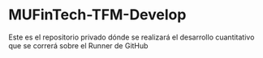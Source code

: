 # MUFinTech-TFM-Develop
Este es el repositorio privado dónde se realizará el desarrollo cuantitativo que se correrá sobre el Runner de GitHub
